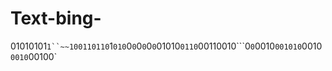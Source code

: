 # Text-bing-
01010101`1``~~100110110`1`010`0`0`0`0`0`0`01010`0110`00110010```0`0`0010`001010`0010`0010`00100`
